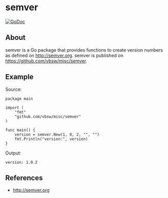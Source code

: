 # semver

[![GoDoc](https://godoc.org/github.com/vbsw/misc/semver?status.svg)](https://godoc.org/github.com/vbsw/misc/semver)

## About
semver is a Go package that provides functions to create version numbers as defined on <http://semver.org>. semver is published on <https://github.com/vbsw/misc/semver>.

## Example

Source:

	package main

	import (
		"fmt"
		"github.com/vbsw/misc/semver"
	)

	func main() {
		version = semver.New(1, 0, 2, "", "")
		fmt.Println("version:", version)
	}

Output:

	version: 1.0.2

## References
- <http://semver.org>
